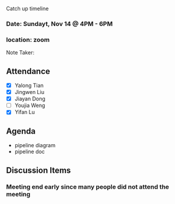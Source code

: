Catch up timeline

### Date: Sundayt, Nov 14 @ 4PM - 6PM

### location: zoom

Note Taker:

## Attendance

- [x] Yalong Tian
- [x] Jingwen Liu
- [x] Jiayan Dong
- [ ] Youjia Weng
- [x] Yifan Lu

## Agenda

- pipeline diagram
- pipeline doc

## Discussion Items

### Meeting end early since many people did not attend the meeting
